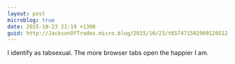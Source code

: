 ```yaml
---
layout: post
microblog: true
date: 2015-10-23 21:19 +1300
guid: http://JacksonOfTrades.micro.blog/2015/10/23/t657471502909120512.html
---
```

I identify as tabsexual. The more browser tabs open the happier I am.
